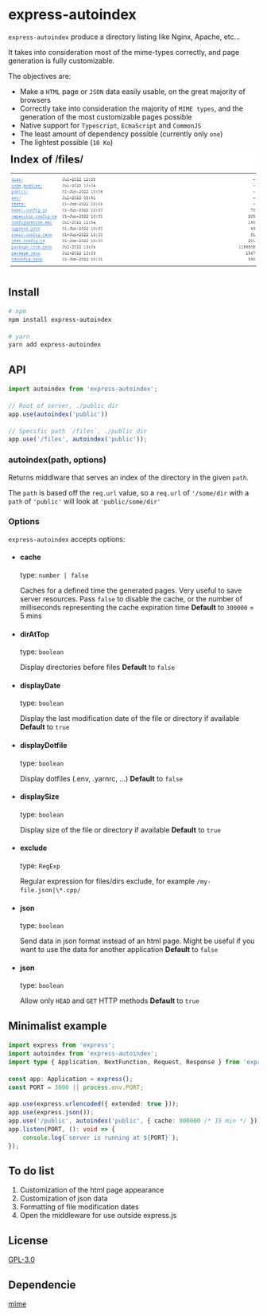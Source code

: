 # express-autoindex

`express-autoindex` produce a directory listing like Nginx, Apache, etc...

It takes into consideration most of the mime-types correctly, and page generation is fully customizable.

The objectives are:
* Make a `HTML` page or `JSON` data easily usable, on the great majority of browsers
* Correctly take into consideration the majority of `MIME types`, and the generation of the most customizable pages possible
* Native support for `Typescript`, `EcmaScript` and `CommonJS`
* The least amount of dependency possible (currently only `one`)
* The lightest possible (`10 Ko`)

<p align="center">
	<img width="500" alt="Exemple image" src="./src/img.png"/>
</p>

## Install

```sh
# npm
npm install express-autoindex

# yarn
yarn add express-autoindex
```

## API

```js
import autoindex from 'express-autoindex';

// Root of server, ./public dir
app.use(autoindex('public'))

// Specific path `/files`, ./public dir
app.use('/files', autoindex('public'));
```

### autoindex(path, options)

Returns middlware that serves an index of the directory in the given `path`.

The `path` is based off the `req.url` value, so a `req.url` of `'/some/dir`
with a `path` of `'public'` will look at `'public/some/dir'`

### Options

`express-autoindex` accepts options:

* #### cache
  type: `number | false`

  Caches for a defined time the generated pages. Very useful to save server resources.
  Pass `false` to disable the cache, or the number of milliseconds representing the cache expiration time
  **Default** to `300000` = 5 mins

* #### dirAtTop
  type: `boolean`

  Display directories before files
  **Default** to `false`

* #### displayDate
  type: `boolean`

  Display the last modification date of the file or directory if available
  **Default** to `true`

* #### displayDotfile
  type: `boolean`

  Display dotfiles (.env, .yarnrc, ...)
  **Default** to `false`

* #### displaySize
  type: `boolean`

  Display size of the file or directory if available
  **Default** to `true`

* #### exclude
  type: `RegExp`

  Regular expression for files/dirs exclude, for example `/my-file.json|\*.cpp/`

* #### json
  type: `boolean`

  Send data in json format instead of an html page. Might be useful if you want to use the data for another application
  **Default** to `false`

* #### json
  type: `boolean`

  Allow only `HEAD` and `GET` HTTP methods
  **Default** to `true`

## Minimalist example

```ts
import express from 'express';
import autoindex from 'express-autoindex';
import type { Application, NextFunction, Request, Response } from 'express';

const app: Application = express();
const PORT = 3000 || process.env.PORT;

app.use(express.urlencoded({ extended: true }));
app.use(express.json());
app.use('/public', autoindex('public', { cache: 900000 /* 15 min */ }));
app.listen(PORT, (): void => {
	console.log(`server is running at ${PORT}`);
});
```

## To do list

1. Customization of the html page appearance
2. Customization of json data
3. Formatting of file modification dates
4. Open the middleware for use outside express.js

## License

[GPL-3.0](LICENSE)

## Dependencie

[mime](https://www.npmjs.com/package/mime)
